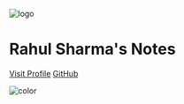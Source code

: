 <!-- _coverpage.md -->

![logo](https://rvsharma.com/images/about.webp)

# Rahul Sharma's Notes

[Visit Profile](https://rvsharma.com)
[GitHub](https://github.com/Rahulsharma0810)

<!-- background color -->

![color](#000000)